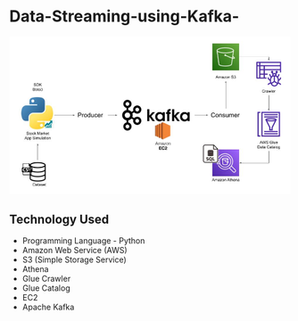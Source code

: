 # Data-Streaming-using-Kafka-

![kafka](https://github.com/pranjals26/Data-Streaming-using-Kafka/blob/main/kafka.jpeg)

## Technology Used
- Programming Language - Python
- Amazon Web Service (AWS)
- S3 (Simple Storage Service)
- Athena
- Glue Crawler
- Glue Catalog
- EC2
- Apache Kafka
